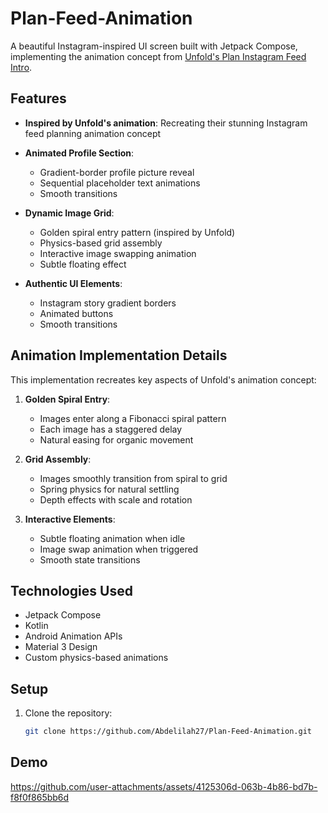 # Plan-Feed-Animation

A beautiful Instagram-inspired UI screen built with Jetpack Compose, implementing the animation concept from [Unfold's Plan Instagram Feed Intro](https://60fps.design/shots/unfold-plan-instagram-feed-intro-animation).

## Features

- **Inspired by Unfold's animation**: Recreating their stunning Instagram feed planning animation concept
- **Animated Profile Section**:
  - Gradient-border profile picture reveal
  - Sequential placeholder text animations
  - Smooth transitions

- **Dynamic Image Grid**:
  - Golden spiral entry pattern (inspired by Unfold)
  - Physics-based grid assembly
  - Interactive image swapping animation
  - Subtle floating effect

- **Authentic UI Elements**:
  - Instagram story gradient borders
  - Animated buttons
  - Smooth transitions

## Animation Implementation Details

This implementation recreates key aspects of Unfold's animation concept:

1. **Golden Spiral Entry**:
   - Images enter along a Fibonacci spiral pattern
   - Each image has a staggered delay
   - Natural easing for organic movement

2. **Grid Assembly**:
   - Images smoothly transition from spiral to grid
   - Spring physics for natural settling
   - Depth effects with scale and rotation

3. **Interactive Elements**:
   - Subtle floating animation when idle
   - Image swap animation when triggered
   - Smooth state transitions

## Technologies Used

- Jetpack Compose
- Kotlin
- Android Animation APIs
- Material 3 Design
- Custom physics-based animations

## Setup

1. Clone the repository:
   ```bash
   git clone https://github.com/Abdelilah27/Plan-Feed-Animation.git

## Demo

https://github.com/user-attachments/assets/4125306d-063b-4b86-bd7b-f8f0f865bb6d
